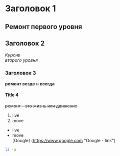 # Заголовок 1  
Ремонт первого уровня  
---------------  
## Заголовок 2  
*Курсив*  
_второго уровня_  

### Заголовок 3  
__ремонт везде__ и **всегда**  
#### Title 4  
~~ремонт - это жизнь или движение~~  
1. live  
2. move  
- live  
- move  
[Google] (https://www.google.com "Google - link")  
``` bash  
ls -a  
```


